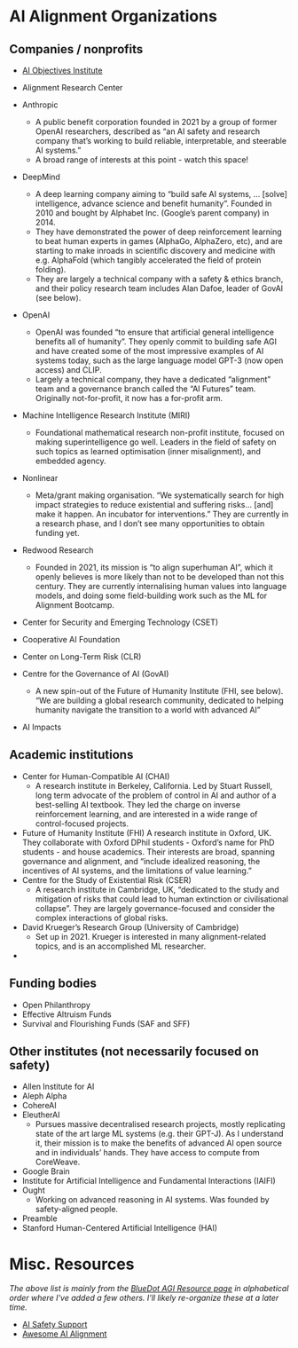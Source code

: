 # AI Alignment Organizations

## Companies / nonprofits
- [AI Objectives Institute](https://ai.objectives.institute/)
- Alignment Research Center
- Anthropic 
   - A public benefit corporation founded in 2021 by a group of former OpenAI researchers, described as “an AI safety and research company that’s working to build reliable, interpretable, and steerable AI systems.”
   - A broad range of interests at this point - watch this space!
- DeepMind
   - A deep learning company aiming to “build safe AI systems, ... [solve] intelligence, advance science and benefit humanity”. Founded in 2010 and bought by Alphabet Inc. (Google’s parent company) in 2014. 
   - They have demonstrated the power of deep reinforcement learning to beat human experts in games (AlphaGo, AlphaZero, etc), and are starting to make inroads in scientific discovery and medicine with e.g. AlphaFold (which tangibly accelerated the field of protein folding).
   - They are largely a technical company with a safety & ethics branch, and their policy research team includes Alan Dafoe, leader of GovAI (see below).
- OpenAI
   - OpenAI was founded “to ensure that artificial general intelligence benefits all of humanity”. They openly commit to building safe AGI and have created some of the most impressive examples of AI systems today, such as the large language model GPT-3 (now open access) and CLIP.
   - Largely a technical company, they have a dedicated “alignment” team and a governance branch called the “AI Futures” team. Originally not-for-profit, it now has a for-profit arm.

- Machine Intelligence Research Institute (MIRI) 
   - Foundational mathematical research non-profit institute, focused on making superintelligence go well. Leaders in the field of safety on such topics as learned optimisation (inner misalignment), and embedded agency.
- Nonlinear
   - Meta/grant making organisation. “We systematically search for high impact strategies to reduce existential and suffering risks… [and] make it happen. An incubator for interventions.” They are currently in a research phase, and I don’t see many opportunities to obtain funding yet.
- Redwood Research
   - Founded in 2021, its mission is “to align superhuman AI”, which it openly believes is more likely than not to be developed than not this century. They are currently internalising human values into language models, and doing some field-building work such as the ML for Alignment Bootcamp.
- Center for Security and Emerging Technology (CSET)
- Cooperative AI Foundation
- Center on Long-Term Risk (CLR)
- Centre for the Governance of AI (GovAI)
   - A new spin-out of the Future of Humanity Institute (FHI, see below). “We are building a global research community, dedicated to helping humanity navigate the transition to a world with advanced AI”
- AI Impacts

## Academic institutions 

- Center for Human-Compatible AI (CHAI)
   - A research institute in Berkeley, California. Led by Stuart Russell, long term advocate of the problem of control in AI and author of a best-selling AI textbook. They led the charge on inverse reinforcement learning, and are interested in a wide range of control-focused projects.
- Future of Humanity Institute (FHI)
   A research institute in Oxford, UK. They collaborate with Oxford DPhil students - Oxford’s name for PhD students - and house academics. Their interests are broad, spanning governance and alignment, and “include idealized reasoning, the incentives of AI systems, and the limitations of value learning.”
- Centre for the Study of Existential Risk (CSER)
   - A research institute in Cambridge, UK, “dedicated to the study and mitigation of risks that could lead to human extinction or civilisational collapse”. They are largely governance-focused and consider the complex interactions of global risks.
- David Krueger’s Research Group (University of Cambridge)
   - Set up in 2021. Krueger is interested in many alignment-related topics, and is an accomplished ML researcher. 
- 

## Funding bodies
- Open Philanthropy 
- Effective Altruism Funds 
- Survival and Flourishing Funds (SAF and SFF) 

## Other institutes (not necessarily focused on safety)
- Allen Institute for AI
- Aleph Alpha
- CohereAI
- EleutherAI
   - Pursues massive decentralised research projects, mostly replicating state of the art large ML systems (e.g. their GPT-J). As I understand it, their mission is to make the benefits of advanced AI open source and in individuals’ hands. They have access to compute from CoreWeave. 
- Google Brain
- Institute for Artificial Intelligence and Fundamental Interactions (IAIFI)
- Ought
   - Working on advanced reasoning in AI systems. Was founded by safety-aligned people.
- Preamble
- Stanford Human-Centered Artificial Intelligence (HAI)

# Misc. Resources
_The above list is mainly from the [BlueDot AGI Resource page](https://www.agisafetyfundamentals.com/resources)
in alphabetical order where I've added a few others. I'll likely re-organize these at a later time._

- [AI Safety Support](https://www.aisafetysupport.org/resources/lots-of-links)
- [Awesome AI Alignment](https://github.com/dit7ya/awesome-ai-alignment)